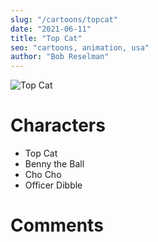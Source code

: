 ```yaml
---
slug: "/cartoons/topcat"
date: "2021-06-11"
title: "Top Cat"
seo: "cartoons, animation, usa"
author: "Bob Reselman"
---
```




![Top Cat](https://images.saymedia-content.com/.image/t_share/MTc2MjQxNzY1NzE0NjM0NjMx/top-cat-cartoon.jpg)

# Characters

* Top Cat
* Benny the Ball
* Cho Cho
* Officer Dibble


# Comments
